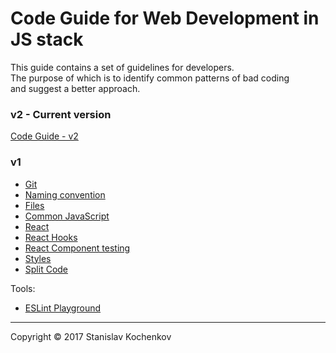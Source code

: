 # Code Guide for Web Development in JS stack
This guide contains a set of guidelines for developers.  
The purpose of which is to identify common patterns of bad coding  
and suggest a better approach.

### v2 - Current version
[Code Guide - v2](https://github.com/UserBug/codeGuide/tree/v2)  

### v1

* [Git](https://github.com/UserBug/codeGuide/blob/v1/docs/git.md)
* [Naming convention](https://github.com/UserBug/codeGuide/blob/v1/docs/namingConvention.md)
* [Files](https://github.com/UserBug/codeGuide/blob/v1/docs/files.md)
* [Common JavaScript](https://github.com/UserBug/codeGuide/blob/v1/docs/javaScript.md)
* [React](https://github.com/UserBug/codeGuide/blob/v1/docs/react.md)
* [React Hooks](https://github.com/UserBug/codeGuide/blob/v1/docs/reactHooks.md)
* [React Component testing](https://github.com/UserBug/codeGuide/blob/v1/docs/reactComponentTesting.md)
* [Styles](https://github.com/UserBug/codeGuide/blob/v1/docs/styles.md)
* [Split Code](https://github.com/UserBug/codeGuide/blob/v1/docs/splitCode/index.md)

Tools:
* [ESLint Playground](
  https://eslint.org/play/#eyJ0ZXh0IjoiXG4iLCJvcHRpb25zIjp7InBhcnNlck9wdGlvbnMiOnsiZWNtYVZlcnNpb24iOiJsYXRlc3QiLCJzb3VyY2VUeXBlIjoic2NyaXB0IiwiZWNtYUZlYXR1cmVzIjp7fX0sInJ1bGVzIjp7fSwiZW52Ijp7ImVzNiI6dHJ1ZX19fQ==
)
---
Copyright © 2017 Stanislav Kochenkov 
